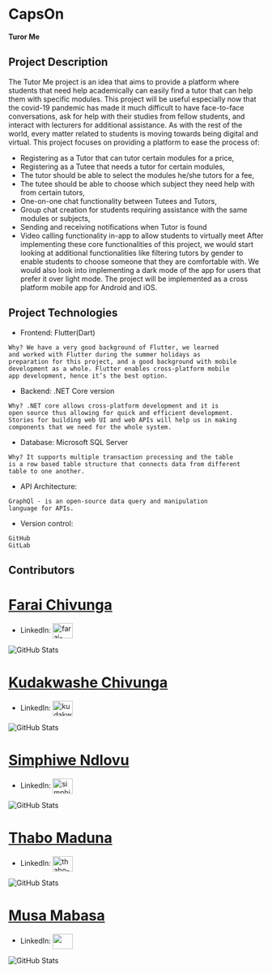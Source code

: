 # CapsOn
**Turor Me** 

## Project Description
The Tutor Me project is an idea that aims to provide a platform where
students that need help academically can easily find a tutor that can help them with
specific modules. This project will be useful especially now that the covid-19
pandemic has made it much difficult to have face-to-face conversations, ask for help
with their studies from fellow students, and interact with lecturers for additional
assistance. As with the rest of the world, every matter related to students is moving
towards being digital and virtual. This project focuses on providing a platform to ease
the process of:
- Registering as a Tutor that can tutor certain modules for a price,
- Registering as a Tutee that needs a tutor for certain modules,
- The tutor should be able to select the modules he/she tutors for a fee,
- The tutee should be able to choose which subject they need help with
from certain tutors,
- One-on-one chat functionality between Tutees and Tutors,
- Group chat creation for students requiring assistance with the same
modules or subjects,
- Sending and receiving notifications when Tutor is found
- Video calling functionality in-app to allow students to virtually meet
After implementing these core functionalities of this project, we would start looking at
additional functionalities like filtering tutors by gender to enable students to choose
someone that they are comfortable with. We would also look into implementing a
dark mode of the app for users that prefer it over light mode. The project will be
implemented as a cross platform mobile app for Android and iOS.

## Project Technologies
- Frontend: Flutter(Dart)
``` 
Why? We have a very good background of Flutter, we learned
and worked with Flutter during the summer holidays as
preparation for this project, and a good background with mobile
development as a whole. Flutter enables cross-platform mobile
app development, hence it’s the best option.
```

- Backend: .NET Core version
``` 
Why? .NET core allows cross-platform development and it is
open source thus allowing for quick and efficient development.
Stories for building web UI and web APIs will help us in making
components that we need for the whole system.
```

- Database: Microsoft SQL Server
``` 
Why? It supports multiple transaction processing and the table
is a row based table structure that connects data from different
table to one another.
```

- API Architecture:
``` 
GraphQl - is an open-source data query and manipulation
language for APIs.
```

- Version control:
``` 
GitHub
GitLab
 ```

## Contributors
# [Farai Chivunga](https://github.com/FaraiQC)
- LinkedIn:  <a href="https://linkedin.com/in/farai-chivunga-17a173188" target="blank"><img align="center" src="https://raw.githubusercontent.com/rahuldkjain/github-profile-readme-generator/master/src/images/icons/Social/linked-in-alt.svg" alt="farai-chivunga-17a173188" height="30" width="40" /></a>

 ![GitHub Stats](https://github-readme-stats.vercel.app/api?username=FaraiQC&theme=highcontrast)
 
# [Kudakwashe Chivunga](https://github.com/Kuda214)
- LinkedIn:  <a href="https://linkedin.com/in/farai-chivunga-17a173188" target="blank"><img align="center" src="https://raw.githubusercontent.com/rahuldkjain/github-profile-readme-generator/master/src/images/icons/Social/linked-in-alt.svg" alt="kudakwashe-christine-chivunga-7862981b5" height="30" width="40" /></a>

 ![GitHub Stats](https://github-readme-stats.vercel.app/api?username=Kuda214&theme=radical)
 
# [Simphiwe Ndlovu](https://github.com/SimphiweNdlovu)
- LinkedIn:  <a href="https://linkedin.com/in/farai-chivunga-17a173188" target="blank"><img align="center" src="https://raw.githubusercontent.com/rahuldkjain/github-profile-readme-generator/master/src/images/icons/Social/linked-in-alt.svg" alt="simphiwe-ndlovu-819b68163" height="30" width="40" /></a>

 ![GitHub Stats](https://github-readme-stats.vercel.app/api?username=SimphiweNdlovu&theme=gruvbox)
 
# [Thabo Maduna](https://github.com/MadunaThabo)
- LinkedIn:  <a href="https://linkedin.com/in/farai-chivunga-17a173188" target="blank"><img align="center" src="https://raw.githubusercontent.com/rahuldkjain/github-profile-readme-generator/master/src/images/icons/Social/linked-in-alt.svg" alt="thabo-maduna" height="30" width="40" /></a>

 ![GitHub Stats](https://github-readme-stats.vercel.app/api?username=MadunaThabo&theme=cobalt)
 
# [Musa Mabasa](https://github.com/Musa-Mabasa)
- LinkedIn:  <a href="https://linkedin.com/in/farai-chivunga-17a173188" target="blank"><img align="center" src="https://raw.githubusercontent.com/rahuldkjain/github-profile-readme-generator/master/src/images/icons/Social/linked-in-alt.svg" alt="" height="30" width="40" /></a>

 ![GitHub Stats](https://github-readme-stats.vercel.app/api?username=Musa-Mabasa&theme=synthwave)
